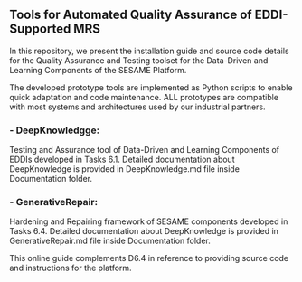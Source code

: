 ## Tools for Automated Quality Assurance of EDDI-Supported MRS

In this repository, we present the installation guide and source code details for the Quality Assurance and Testing toolset for the Data-Driven and Learning Components of the SESAME Platform.

The developed prototype tools are implemented as Python scripts to enable quick adaptation and code maintenance.  ALL prototypes are compatible with most systems and architectures used by our industrial partners.

### - DeepKnowledgge: 
Testing and Assurance tool of Data-Driven and Learning Components of EDDIs developed in Tasks 6.1.
Detailed documentation about DeepKnowledge is provided in DeepKnowledge.md file inside Documentation folder.

### - GenerativeRepair: 
Hardening and Repairing framework of SESAME components developed in Tasks 6.4.
Detailed documentation about DeepKnowledge is provided in GenerativeRepair.md file inside Documentation folder.

This online guide complements D6.4 in reference to providing source code and instructions for the platform.

